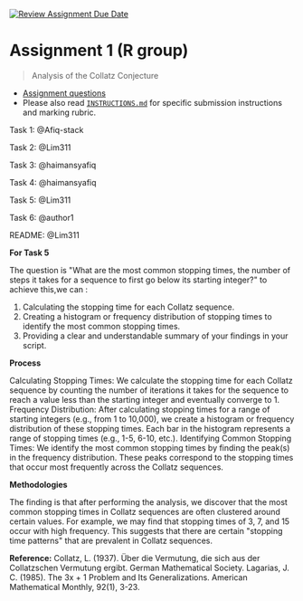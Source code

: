 [![Review Assignment Due Date](https://classroom.github.com/assets/deadline-readme-button-24ddc0f5d75046c5622901739e7c5dd533143b0c8e959d652212380cedb1ea36.svg)](https://classroom.github.com/a/HUOoSZXh)
# Assignment 1 (R group)

> Analysis of the Collatz Conjecture

- [Assignment questions](ASSIGNMENT.md) 
- Please also read [`INSTRUCTIONS.md`](INSTRUCTIONS.md) for specific
submission instructions and marking rubric.

Task 1: @Afiq-stack

Task 2: @Lim311

Task 3: @haimansyafiq

Task 4: @haimansyafiq

Task 5: @Lim311

Task 6: @author1

README: @Lim311


**For Task 5**

The question is "What are the most common stopping times, the number of steps it takes for a sequence to first go below its starting integer?"
to achieve this,we can :
1. Calculating the stopping time for each Collatz sequence.
2. Creating a histogram or frequency distribution of stopping times to identify the most common stopping times.
3. Providing a clear and understandable summary of your findings in your script.

**Process**

Calculating Stopping Times: We calculate the stopping time for each Collatz sequence by counting the number of iterations it takes for the sequence to reach a value less than the starting integer and eventually converge to 1.
Frequency Distribution: After calculating stopping times for a range of starting integers (e.g., from 1 to 10,000), we create a histogram or frequency distribution of these stopping times. Each bar in the histogram represents a range of stopping times (e.g., 1-5, 6-10, etc.).
Identifying Common Stopping Times: We identify the most common stopping times by finding the peak(s) in the frequency distribution. These peaks correspond to the stopping times that occur most frequently across the Collatz sequences.

**Methodologies**

The finding is that after performing the analysis, we discover that the most common stopping times in Collatz sequences are often clustered around certain values.
For example, we may find that stopping times of 3, 7, and 15 occur with high frequency. 
This suggests that there are certain "stopping time patterns" that are prevalent in Collatz sequences.

**Reference:**
Collatz, L. (1937). Über die Vermutung, die sich aus der Collatzschen Vermutung ergibt. German Mathematical Society.
Lagarias, J. C. (1985). The 3x + 1 Problem and Its Generalizations. American Mathematical Monthly, 92(1), 3-23.
